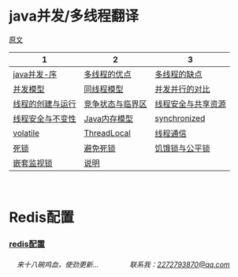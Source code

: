 # java并发/多线程翻译

[原文](http://tutorials.jenkov.com/java-concurrency/index.html)

 1 |  2 | 3
---|--- | ---
 [java并发-序](https://snailfighter.github.io/translator/java-summary) | [多线程的优点](https://snailfighter.github.io/translator/advantage) | [多线程的缺点](https://snailfighter.github.io/translator/disadvantage) 
[并发模型](https://snailfighter.github.io/translator/concurrent-module) | [同线程模型](https://snailfighter.github.io/translator/samethread) | [并发并行的对比](https://snailfighter.github.io/translator/vsboth) 
[线程的创建与运行](https://snailfighter.github.io/translator/createstart) | [竞争状态与临界区](https://snailfighter.github.io/translator/condition) | [线程安全与共享资源](https://snailfighter.github.io/translator/saftandshare) 
[线程安全与不变性](https://snailfighter.github.io/translator/saftandimmu) | [Java内存模型](https://snailfighter.github.io/translator/memorymodel) | [synchronized](https://snailfighter.github.io/translator/synchronized) 
[volatile](https://snailfighter.github.io/translator/volatile) |[ThreadLocal](https://snailfighter.github.io/translator/ThreadLocal) | [线程通信](https://snailfighter.github.io/translator/threadSinglling) 
[死锁](https://snailfighter.github.io/translator/deadlock) | [避免死锁](https://snailfighter.github.io/translator/avoiddeadlock) | [饥饿锁与公平锁](https://snailfighter.github.io/translator/hangry_fair_lock)   
[嵌套监视锁](https://snailfighter.github.io/translator/nested_monitor_lock)  | [说明](https://snailfighter.github.io/translator/gameover)| 







    
    
# Redis配置
### [redis配置](https://snailfighter.github.io/translator/redisconf)  









######     来十八碗鸡血，使劲更新...                联系我：2272793870@qq.com
